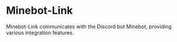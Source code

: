 # Minebot-Link
Minebot-Link communicates with the Discord bot Minebot, providing various integration features.
